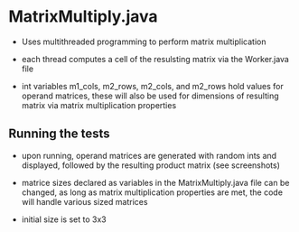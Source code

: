 # MatrixMultiply.java

* Uses multithreaded programming to perform matrix multiplication

* each thread computes a cell of the resulsting matrix via the Worker.java file

* int variables m1_cols, m2_rows, m2_cols, and m2_rows hold values for operand matrices, these will also be used for dimensions of resulting matrix via matrix multiplication properties

## Running the tests

* upon running, operand matrices are generated with random ints and displayed, followed by the resulting product matrix (see screenshots)

* matrice sizes declared as variables in the MatrixMultiply.java file can be changed, as long as matrix multiplication properties are met, the code will handle various sized matrices

* initial size is set to 3x3
